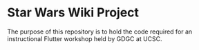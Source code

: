 # Star Wars Wiki Project

The purpose of this repository is to hold the code required for an instructional Flutter workshop held by GDGC at UCSC.
